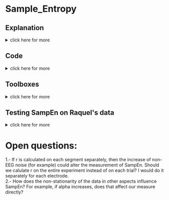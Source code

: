 # Sample_Entropy

## Explanation
<details><summary>click here for more</summary><p>

"SampEn compares segments of the time series to a template of length m + 1. If the first m timepoints match the template (within a tolerance factor r) the segment is listed as an “m match.” If all m + 1 timepoints match the template within the tolerance then the segment is also listed as an “m + 1 match.” The template-matching process is repeated so that each segment is considered a template once, and is also assessed for matching the other segments many times. The proportion of m + 1 matches to m matches is considered a measure of complexity (i.e., if a high proportion of the length m matches are also length m + 1 matches, then the time series is predictable and has low complexity). SampEn is the negative log of this proportion. As described by Lake et al. (6), higher m values and lower r values tend to reduce both the number of length m matches (Cm) and the number of length m + 1 matches (Cm1)." <br/>

Roediger, D. J., Butts, J., Falke, C., Fiecas, M. B., Klimes-Dougan, B., Mueller, B. A., & Cullen, K. R. (2024). Optimizing the measurement of sample entropy in resting-state fMRI data. Frontiers in Neurology, 15, 1331365.

![image](https://github.com/user-attachments/assets/2e46c21a-3ea8-4b2a-961d-dc56fe156e3c)

</details>

## Code
<details><summary>click here for more</summary><p>

The implementation closely follows the method described by Richman and Moorman in their original paper on Sample Entropy:
Richman, J.S., & Moorman, J.R. (2000). "Physiological time-series analysis using approximate entropy and sample entropy." American Journal of Physiology-Heart and Circulatory Physiology, 278(6), H2039-H2049.

### (MATLAB)

    function sampen_value = SampEn(data, m, r)
    
        % data: time series data (1D array)
        % m: embedding dimension
        % r: tolerance (often set as r = 0.2 * std(data))
    
        N = length(data);  % Length of the time series
        % Step 1: Create vectors of length m
        X_m = zeros(N - m + 1, m);
        for i = 1:(N - m + 1)
            X_m(i, :) = data(i:i + m - 1);
        end
        
        % Step 2: Count the number of matches within the tolerance r
        B = 0;  % Similarity count for length m
        A = 0;  % Similarity count for length m+1
    
        for i = 1:(N - m + 1)
            % Distance calculation for vectors of length m
            distance = max(abs(X_m(i+1:end, :) - X_m(i, :)), [], 2);
            B = B + sum(distance < r);
        end
    
        % Create vectors of length m+1
        X_m1 = zeros(N - m, m + 1);
        for i = 1:(N - m)
            X_m1(i, :) = data(i:i + m);
        end
        
        for i = 1:(N - m)
            % Distance calculation for vectors of length m+1
            distance = max(abs(X_m1(i+1:end, :) - X_m1(i, :)), [], 2);
            A = A + sum(distance < r);
        end
    
        % Step 3: Calculate SampEn
        B = B / (N - m + 1);
        A = A / (N - m);
    
        % SampEn is the negative natural logarithm of the ratio of A to B
        sampen_value = -log(A / B);
        
    end

#### Example of use:

    % Example time series data
    data = randn(1, 1000); % Random data with 1000 points
    
    % Parameters
    m = 2;
    r = 0.2 * std(data);
    
    % Calculate SampEn
    sampen_value = SampEn(data, m, r);
    disp(['Sample Entropy: ', num2str(sampen_value)]);

#### Explanation:
Embedding Dimension (m): This is the length of the sequences to be compared. Typically, m is set to 2. </br>

Tolerance (r): This is a threshold distance for considering two sequences as similar. A common choice is r = 0.2 * std(data). </br>

Step 1: Forming Vectors: </br>
The data is divided into overlapping vectors of length m.</br>

Step 2: Counting Matches: </br>
For each vector, count the number of other vectors within the distance r.</br>
This is done first for vectors of length m and then for vectors of length m + 1.</br>

Step 3: Calculating Sample Entropy: </br>
The ratio of counts for length m + 1 and m is calculated.</br>
SampEn is the negative logarithm of this ratio.</br>

### Python

    import numpy as np
    
    def sample_entropy(data, m, r):
        """
        Calculate the Sample Entropy (SampEn) of a time series.
    
        Parameters:
        data : list or numpy array
            The time series data (1D array).
        m : int
            The embedding dimension (length of sequences to be compared).
        r : float
            The tolerance (usually set as r = 0.2 * std(data)).
    
        Returns:
        sampen_value : float
            The calculated Sample Entropy value.
        """
        N = len(data)  # Length of the time series
    
        # Step 1: Create vectors of length m
        X_m = np.array([data[i:i+m] for i in range(N - m + 1)])
    
        # Step 2: Count the number of matches within the tolerance r
        B = 0  # Similarity count for length m
        A = 0  # Similarity count for length m+1
    
        for i in range(N - m + 1):
            # Distance calculation for vectors of length m
            distance = np.max(np.abs(X_m[i+1:] - X_m[i]), axis=1)
            B += np.sum(distance < r)
    
        # Create vectors of length m+1
        X_m1 = np.array([data[i:i+m+1] for i in range(N - m)])
    
        for i in range(N - m):
            # Distance calculation for vectors of length m+1
            distance = np.max(np.abs(X_m1[i+1:] - X_m1[i]), axis=1)
            A += np.sum(distance < r)
    
        # Step 3: Calculate SampEn
        B = B / (N - m + 1)
        A = A / (N - m)
    
        # SampEn is the negative natural logarithm of the ratio of A to B
        sampen_value = -np.log(A / B)
    
        return sampen_value
    
    # Example of Use
    data = np.random.randn(1000)  # Random data with 1000 points
    
    # Parameters
    m = 2
    r = 0.2 * np.std(data)
    
    # Calculate SampEn
    sampen_value = sample_entropy(data, m, r)
    print(f"Sample Entropy: {sampen_value:.4f}")
</details>

## Toolboxes
<details><summary>click here for more</summary><p>

</details>

## Testing SampEn on Raquel's data
<details><summary>click here for more</summary><p>
    
Data from 40 participants, around 800 trials each, 1000 ms pre-stimulus, sr = 1024. </br>

Observations: </br>

Below you can see figures comparing SampEn with the slope of the power spectrum. At first glance we can see the topographies are quite similar, hinting at the idea that these two measures are related. Both have a varying topography and both also vary with time-on-task. What I find weird is that where in the general topography they show an opposite relation (increasing SampEn from posterior to anterior approximately, decreasing PLE), while in the time-on task they go the same way (SampEn decreases, and so does the PLE). This might be something idiosyncratic to my data, but we should keep an eye on this and also think more about the meaning of each measure. 

#### 1.- Average SampEn (averaged over participants and trials) is not evenly distributed across the scalp.
The topography of SampEn (left) is quite similar to the topography of the slope of the power spectrum (right). PLE stands for power law exponent, so that is the x in 1/f^x. A higher x means a steeper slope.

Average SampEn             | Average PLE
:-------------------------:|:-------------------------:
![image](https://github.com/raquellondon/Sample_Entropy/blob/main/Sampen_topo.jpg) | ![image](https://github.com/raquellondon/Sample_Entropy/blob/main/PLEtopo.jpg)

#### 2.- SampEn systematically changes with time on task (remember this is pre-stimulus activity).

Average Correlation SampEn / Trial number             | Average Correlation PLE / Trial number
:-------------------------:|:-------------------------:
![image](https://github.com/raquellondon/Sample_Entropy/blob/main/Time_Sampen_Correlation_topo.jpg) |![image](https://github.com/raquellondon/Sample_Entropy/blob/main/TimeOnTaskSlopeTopo.jpg)
Topography of t-values representing the consistency of the correlation between SampEn and trial order across participants. Electrodes marked in white were significant (FDR correction)|Topography of t-values representing the consistency of the correlation between PLE and trial order across participants. Electrodes marked in white were significant (FDR correction).

Individual Correlation SampEn / Trial number             | Individual Correlation PLE / Trial number
:-------------------------:|:-------------------------:
![image](https://github.com/raquellondon/Sample_Entropy/blob/main/Individual_Correlation_Time_SampEn.jpg) | ![image](https://github.com/raquellondon/Sample_Entropy/blob/main/TimeOnTaskSlopeInd.jpg)
Correlation between SampEn and trial order for each participant averaged across the significant electrodes. | Correlation between PLE and trial order for each participant averaged across the significant electrodes.
</details>

# Open questions:
1.- If r is calculated on each segment separately, then the increase of non-EEG noise (for example) could alter the measurement of SampEn. Should we calulate r on the entire experiment instead of on each trial? I would do it separately for each electrode.</br>
2.- How does the non-stationarity of the data in other aspects influence SampEn? For example, if alpha increases, does that affect our measure directly?</br>




